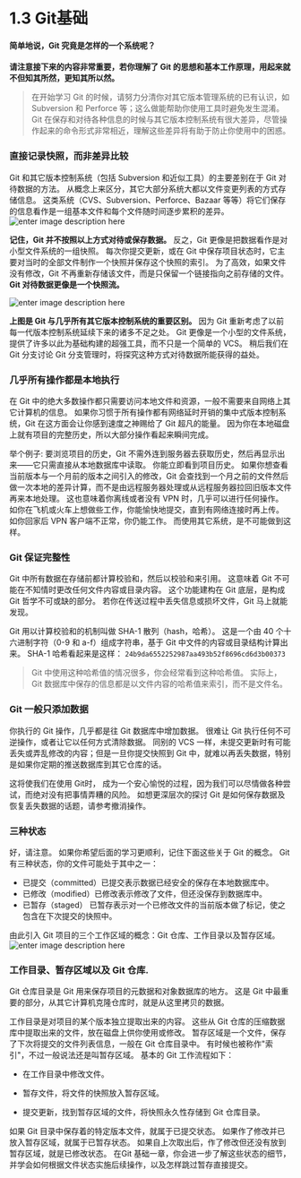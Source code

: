 # 1.3 Git基础

#### 简单地说，Git 究竟是怎样的一个系统呢？
**请注意接下来的内容非常重要，若你理解了 Git 的思想和基本工作原理，用起来就不但知其所然，更知其所以然。**

>在开始学习 Git 的时候，请努力分清你对其它版本管理系统的已有认识，如 Subversion 和 Perforce 等；这么做能帮助你使用工具时避免发生混淆。
Git 在保存和对待各种信息的时候与其它版本控制系统有很大差异，尽管操作起来的命令形式非常相近，理解这些差异将有助于防止你使用中的困惑。

### 直接记录快照，而非差异比较
Git 和其它版本控制系统（包括 Subversion 和近似工具）的主要差别在于 Git 对待数据的方法。 从概念上来区分，其它大部分系统大都以文件变更列表的方式存储信息。
这类系统（CVS、Subversion、Perforce、Bazaar 等等）将它们保存的信息看作是一组基本文件和每个文件随时间逐步累积的差异。
![enter image description here](https://git-scm.com/book/en/v2/images/deltas.png)

**记住，Git 并不按照以上方式对待或保存数据。**
反之，Git 更像是把数据看作是对小型文件系统的一组快照。
每次你提交更新，或在 Git 中保存项目状态时，它主要对当时的全部文件制作一个快照并保存这个快照的索引。
为了高效，如果文件没有修改，Git 不再重新存储该文件，而是只保留一个链接指向之前存储的文件。
**Git 对待数据更像是一个快照流。**

![enter image description here](https://git-scm.com/book/en/v2/images/snapshots.png)

**上图是 Git 与几乎所有其它版本控制系统的重要区别。**
因为 Git 重新考虑了以前每一代版本控制系统延续下来的诸多不足之处。
Git 更像是一个小型的文件系统，提供了许多以此为基础构建的超强工具，而不只是一个简单的 VCS。
稍后我们在Git 分支讨论 Git 分支管理时，将探究这种方式对待数据所能获得的益处。

### 几乎所有操作都是本地执行
在 Git 中的绝大多数操作都只需要访问本地文件和资源，一般不需要来自网络上其它计算机的信息。
如果你习惯于所有操作都有网络延时开销的集中式版本控制系统，Git 在这方面会让你感到速度之神赐给了 Git 超凡的能量。 因为你在本地磁盘上就有项目的完整历史，所以大部分操作看起来瞬间完成。

举个例子:
要浏览项目的历史，Git 不需外连到服务器去获取历史，然后再显示出来——它只需直接从本地数据库中读取。
你能立即看到项目历史。
如果你想查看当前版本与一个月前的版本之间引入的修改，Git 会查找到一个月之前的文件然后做一次本地的差异计算，而不是由远程服务器处理或从远程服务器拉回旧版本文件再来本地处理。
这也意味着你离线或者没有 VPN 时，几乎可以进行任何操作。 如你在飞机或火车上想做些工作，你能愉快地提交，直到有网络连接时再上传。 如你回家后 VPN 客户端不正常，你仍能工作。 而使用其它系统，是不可能做到这样。

### Git 保证完整性
Git 中所有数据在存储前都计算校验和，然后以校验和来引用。 这意味着 Git 不可能在不知情时更改任何文件内容或目录内容。 这个功能建构在 Git 底层，是构成 Git 哲学不可或缺的部分。 若你在传送过程中丢失信息或损坏文件，Git 马上就能发现。

Git 用以计算校验和的机制叫做 SHA-1 散列（hash，哈希）。 这是一个由 40 个十六进制字符（0-9 和 a-f）组成字符串，基于 Git 中文件的内容或目录结构计算出来。 SHA-1 哈希看起来是这样：
`24b9da6552252987aa493b52f8696cd6d3b00373`
>Git 中使用这种哈希值的情况很多，你会经常看到这种哈希值。 实际上，Git 数据库中保存的信息都是以文件内容的哈希值来索引，而不是文件名。

### Git 一般只添加数据
你执行的 Git 操作，几乎都是往 Git 数据库中增加数据。 很难让 Git 执行任何不可逆操作，或者让它以任何方式清除数据。 同别的 VCS 一样，未提交更新时有可能丢失或弄乱修改的内容；但是一旦你提交快照到 Git 中，就难以再丢失数据，特别是如果你定期的推送数据库到其它仓库的话。

这将使我们在使用 Git时， 成为一个安心愉悦的过程，因为我们可以尽情做各种尝试，而绝对没有把事情弄糟的风险。 如想更深层次的探讨 Git 是如何保存数据及恢复丢失数据的话题，请参考撤消操作。

### 三种状态
好，请注意。 如果你希望后面的学习更顺利，记住下面这些关于 Git 的概念。
Git 有三种状态，你的文件可能处于其中之一：
- 已提交（committed）已提交表示数据已经安全的保存在本地数据库中。
- 已修改（modified）已修改表示修改了文件，但还没保存到数据库中。
- 已暂存（staged） 已暂存表示对一个已修改文件的当前版本做了标记，使之包含在下次提交的快照中。

由此引入 Git 项目的三个工作区域的概念：Git 仓库、工作目录以及暂存区域。
![enter image description here](https://git-scm.com/book/en/v2/images/areas.png)

###  工作目录、暂存区域以及 Git 仓库.
Git 仓库目录是 Git 用来保存项目的元数据和对象数据库的地方。 这是 Git 中最重要的部分，从其它计算机克隆仓库时，就是从这里拷贝的数据。

工作目录是对项目的某个版本独立提取出来的内容。
这些从 Git 仓库的压缩数据库中提取出来的文件，放在磁盘上供你使用或修改。
暂存区域是一个文件，保存了下次将提交的文件列表信息，一般在 Git 仓库目录中。
有时候也被称作"索引"，不过一般说法还是叫暂存区域。
基本的 Git 工作流程如下：
- 在工作目录中修改文件。

- 暂存文件，将文件的快照放入暂存区域。

- 提交更新，找到暂存区域的文件，将快照永久性存储到 Git 仓库目录。

如果 Git 目录中保存着的特定版本文件，就属于已提交状态。 如果作了修改并已放入暂存区域，就属于已暂存状态。 如果自上次取出后，作了修改但还没有放到暂存区域，就是已修改状态。 在Git 基础一章，你会进一步了解这些状态的细节，并学会如何根据文件状态实施后续操作，以及怎样跳过暂存直接提交。
